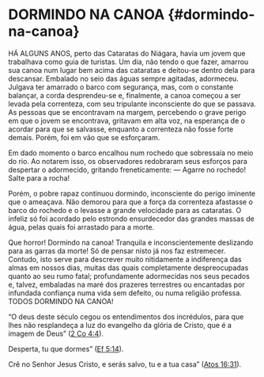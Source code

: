 # DORMINDO NA CANOA {#dormindo-na-canoa}

HÁ ALGUNS ANOS, perto das Cataratas do Niágara, havia um jovem que trabalhava como guia de turistas. Um dia, não tendo o que fazer, amarrou sua canoa num lugar bem acima das cataratas e deitou-se dentro dela para descansar. Embalado no seio das águas sempre agitadas, adormeceu. Julgava ter amarrado o barco com segurança, mas, com o constante balançar, a corda desprendeu-se e, finalmente, a canoa começou a ser levada pela correnteza, com seu tripulante inconsciente do que se passava. As pessoas que se encontravam na margem, percebendo o grave perigo em que o jovem se encontrava, gritavam em alta voz, na esperança de o acordar para que se salvasse, enquanto a correnteza não fosse forte demais. Porém, foi em vão que se esforçaram.

Em dado momento o barco encalhou num rochedo que sobressaía no meio do rio. Ao notarem isso, os observadores redobraram seus esforços para despertar o adormecido, gritando freneticamente: — Agarre no rochedo! Salte para a rocha!

Porém, o pobre rapaz continuou dormindo, inconsciente do perigo iminente que o ameaçava. Não demorou para que a força da correnteza afastasse o barco do rochedo e o levasse a grande velocidade para as cataratas. O infeliz só foi acordado pelo estrondo ensurdecedor das grandes massas de água, pelas quais foi arrastado para a morte.

Que horror! Dormindo na canoa! Tranquila e inconscientemente deslizando para as garras da morte! Só de pensar nisto já nos faz estremecer. Contudo, isto serve para descrever muito nitidamente a indiferença das almas em nossos dias, muitas das quais completamente despreocupadas quanto ao seu rumo fatal; profundamente adormecidas nos seus pecados e, talvez, embaladas na maré dos prazeres terrestres ou encantadas por infundada confiança numa vida sem defeito, ou numa religião professa. TODOS DORMINDO NA CANOA!

“O deus deste século cegou os entendimentos dos incrédulos, para que lhes não resplandeça a luz do evangelho da glória de Cristo, que é a imagem de Deus” ([2 Co 4:4](http://bibliaonline.com.br/acf/2co/4/4)).

Desperta, tu que dormes” ([Ef 5:14](http://bibliaonline.com.br/acf/ef/5/14)).

Crê no Senhor Jesus Cristo, e serás salvo, tu e a tua casa” ([Atos 16:31](http://bibliaonline.com.br/acf/atos/16/31)).